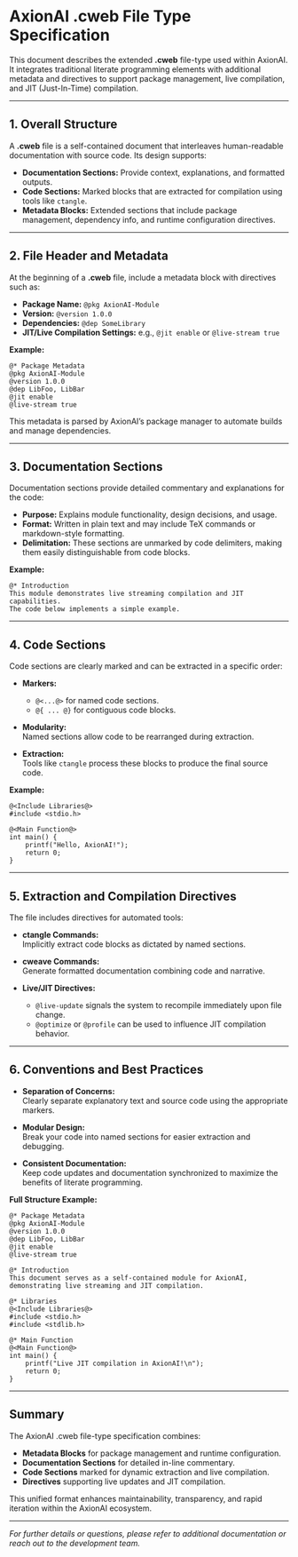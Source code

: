 
# AxionAI .cweb File Type Specification

This document describes the extended **.cweb** file-type used within AxionAI. It integrates traditional literate programming elements with additional metadata and directives to support package management, live compilation, and JIT (Just-In-Time) compilation.

---

## 1. Overall Structure

A **.cweb** file is a self-contained document that interleaves human-readable documentation with source code. Its design supports:

- **Documentation Sections:** Provide context, explanations, and formatted outputs.
- **Code Sections:** Marked blocks that are extracted for compilation using tools like `ctangle`.
- **Metadata Blocks:** Extended sections that include package management, dependency info, and runtime configuration directives.

---

## 2. File Header and Metadata

At the beginning of a **.cweb** file, include a metadata block with directives such as:

- **Package Name:** `@pkg AxionAI-Module`
- **Version:** `@version 1.0.0`
- **Dependencies:** `@dep SomeLibrary`
- **JIT/Live Compilation Settings:** e.g., `@jit enable` or `@live-stream true`

**Example:**
```cweb
@* Package Metadata
@pkg AxionAI-Module
@version 1.0.0
@dep LibFoo, LibBar
@jit enable
@live-stream true
```

This metadata is parsed by AxionAI’s package manager to automate builds and manage dependencies.

---

## 3. Documentation Sections

Documentation sections provide detailed commentary and explanations for the code:

- **Purpose:** Explains module functionality, design decisions, and usage.
- **Format:** Written in plain text and may include TeX commands or markdown-style formatting.
- **Delimitation:** These sections are unmarked by code delimiters, making them easily distinguishable from code blocks.

**Example:**
```cweb
@* Introduction
This module demonstrates live streaming compilation and JIT capabilities.
The code below implements a simple example.
```

---

## 4. Code Sections

Code sections are clearly marked and can be extracted in a specific order:

- **Markers:**  
  - `@<...@>` for named code sections.
  - `@{ ... @}` for contiguous code blocks.
  
- **Modularity:**  
  Named sections allow code to be rearranged during extraction.

- **Extraction:**  
  Tools like `ctangle` process these blocks to produce the final source code.

**Example:**
```cweb
@<Include Libraries@>
#include <stdio.h>

@<Main Function@>
int main() {
    printf("Hello, AxionAI!");
    return 0;
}
```

---

## 5. Extraction and Compilation Directives

The file includes directives for automated tools:

- **ctangle Commands:**  
  Implicitly extract code blocks as dictated by named sections.

- **cweave Commands:**  
  Generate formatted documentation combining code and narrative.

- **Live/JIT Directives:**  
  - `@live-update` signals the system to recompile immediately upon file change.
  - `@optimize` or `@profile` can be used to influence JIT compilation behavior.

---

## 6. Conventions and Best Practices

- **Separation of Concerns:**  
  Clearly separate explanatory text and source code using the appropriate markers.

- **Modular Design:**  
  Break your code into named sections for easier extraction and debugging.

- **Consistent Documentation:**  
  Keep code updates and documentation synchronized to maximize the benefits of literate programming.

**Full Structure Example:**
```cweb
@* Package Metadata
@pkg AxionAI-Module
@version 1.0.0
@dep LibFoo, LibBar
@jit enable
@live-stream true

@* Introduction
This document serves as a self-contained module for AxionAI,
demonstrating live streaming and JIT compilation.

@* Libraries
@<Include Libraries@>
#include <stdio.h>
#include <stdlib.h>

@* Main Function
@<Main Function@>
int main() {
    printf("Live JIT compilation in AxionAI!\n");
    return 0;
}
```

---

## Summary

The AxionAI .cweb file-type specification combines:
- **Metadata Blocks** for package management and runtime configuration.
- **Documentation Sections** for detailed in-line commentary.
- **Code Sections** marked for dynamic extraction and live compilation.
- **Directives** supporting live updates and JIT compilation.

This unified format enhances maintainability, transparency, and rapid iteration within the AxionAI ecosystem.

---

*For further details or questions, please refer to additional documentation or reach out to the development team.*
